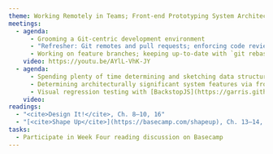 ```yaml
---
theme: Working Remotely in Teams; Front-end Prototyping System Architecture
meetings:
  - agenda:
      - Grooming a Git-centric development environment
      - "Refresher: Git remotes and pull requests; enforcing code reviews"
      - Working on feature branches; keeping up-to-date with `git rebase`
    video: https://youtu.be/AYlL-VhK-JY
  - agenda:
      - Spending plenty of time determining and sketching data structures
      - Determining architecturally significant system features via frontend prototyping
      - Visual regression testing with [BackstopJS](https://garris.github.io/BackstopJS/)
    video:
readings:
  - "<cite>Design It!</cite>, Ch. 8–10, 16"
  - "[<cite>Shape Up</cite>](https://basecamp.com/shapeup), Ch. 13–14, Conclusion"
tasks:
  - Participate in Week Four reading discussion on Basecamp
---
```

